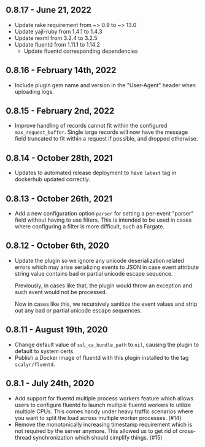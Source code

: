 ## 0.8.17 - June 21, 2022

- Update rake requirement from ~> 0.9 to ~> 13.0
- Update yajl-ruby from 1.4.1 to 1.4.3
- Update rexml from 3.2.4 to 3.2.5
- Update fluentd from 1.11.1 to 1.14.2
  - Update fluentd corresponding dependencies

## 0.8.16 - February 14th, 2022

- Include plugin gem name and version in the "User-Agent" header when uploading logs.

## 0.8.15 - February 2nd, 2022

- Improve handling of records cannot fit within the configured `max_request_buffer`.
  Single large records will now have the message field truncated to fit within a request if possible,
  and dropped otherwise.

## 0.8.14 - October 28th, 2021

- Updates to automated release deployment to have `latest` tag in dockerhub updated correctly.

## 0.8.13 - October 26th, 2021

- Add a new configuration option `parser` for setting a per-event "parser" field without
  having to use filters. This is intended to be used in cases where configuring a filter
  is more difficult, such as Fargate.

## 0.8.12 - October 6th, 2020

- Update the plugin so we ignore any unicode deserialization related errors which may arise
  serializing events to JSON in case event attribute string value contains bad or partial
  unicode escape sequence.

  Previously, in cases like that, the plugin would throw an exception and such event would not be
  processed.

  Now in cases like this, we recursively sanitize the event values and strip out any bad or partial
  unicode escape sequences.

## 0.8.11 - August 19th, 2020

- Change default value of `ssl_ca_bundle_path` to `nil`, causing the plugin to default to system certs.
- Publish a Docker image of fluentd with this plugin installed to the tag `scalyr/fluentd`.

## 0.8.1 - July 24th, 2020

- Add support for fluentd multiple process workers feature which allows users to configure
  fluentd to launch multiple fluentd workers to utilize multiple CPUs. This comes handy
  under heavy traffic scenarios where you want to split the load across multiple worker
  processes. (#14)
- Remove the monotonically increasing timestamp requirement which is not required by the server
  anymore. This allowed us to get rid of cross-thread synchronization which should simplify
  things. (#15)
